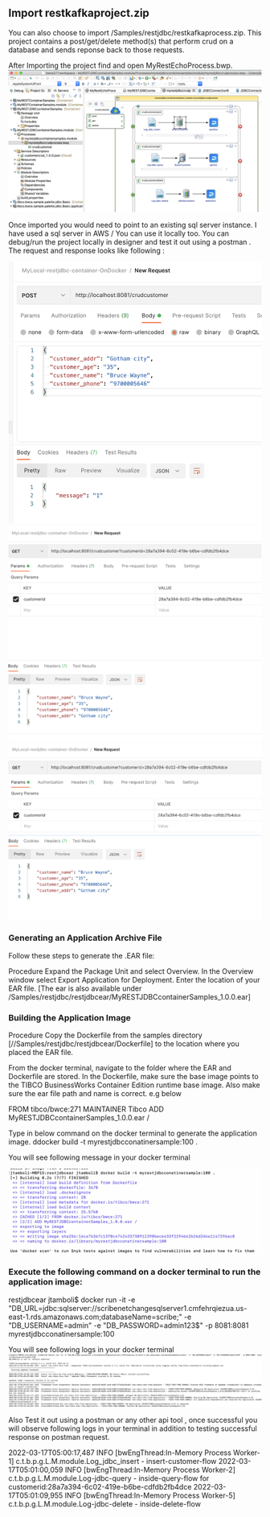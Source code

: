 
## Import restkafkaproject.zip
You can also choose to import /Samples/restjdbc/restkafkaprocess.zip. This project contains a post/get/delete method(s) that perform crud on a database and sends reponse back to those requests.

After Importing the project find and open MyRestEchoProcess.bwp.  
![import_restecho](images/importrestjdbc1.png)

Once imported you would need to point to an existing sql server instance. I have used a sql server in AWS / You can use it locally too.
You can debug/run the project locally in designer and test it out using a postman . The request and response looks like following :

![import_restecho](images/importrestjdbc2.png)
![import_restecho](images/importrestjdbc3.png)
![import_restecho](images/importrestjdbc4.png)

### Generating an Application Archive File
Follow these steps to generate the .EAR file:

Procedure 
Expand the Package Unit and select Overview.
In the Overview window select Export Application for Deployment.
Enter the location of your EAR file.
[The ear is also available under /Samples/restjdbc/restjdbcear/MyRESTJDBCcontainerSamples_1.0.0.ear]

### Building the Application Image
Procedure
Copy the Dockerfile from the samples directory [//Samples/restjdbc/restjdbcear/Dockerfile] to the location where you placed the EAR file.

From the docker terminal, navigate to the folder where the EAR and Dockerfile are stored.
In the Dockerfile, make sure the base image points to the TIBCO BusinessWorks Container Edition runtime base image.
Also make sure the ear file path and name is correct. e.g below

FROM tibco/bwce:271
MAINTAINER Tibco
ADD MyRESTJDBCcontainerSamples_1.0.0.ear /


Type in below command on the docker terminal to generate the application image.
ddocker build -t myrestjdbcconatinersample:100 .

You will see following message in your docker terminal

![import_restecho](images/importrestjdbc5.png)

### Execute the following command on a docker terminal to run the application image:
restjdbcear jtamboli$ docker run -it -e "DB_URL=jdbc:sqlserver://scribenetchangesqlserver1.cmfehrqiezua.us-east-1.rds.amazonaws.com;databaseName=scribe;" -e "DB_USERNAME=admin" -e "DB_PASSWORD=admin123$"  -p 8081:8081  myrestjdbcconatinersample:100

You will see following logs in your docker terminal
![import_restecho](images/importrestjdbc6.png)

Also Test it out using a postman or any other api tool , once successful you will observe following logs in your terminal in addition to testing successful response on postman request.

2022-03-17T05:00:17,487 INFO  [bwEngThread:In-Memory Process Worker-1] c.t.b.p.g.L.M.module.Log_jdbc_insert - insert-customer-flow
2022-03-17T05:01:00,059 INFO  [bwEngThread:In-Memory Process Worker-2] c.t.b.p.g.L.M.module.Log-jdbc-query - inside-query-flow for customerid:28a7a394-6c02-419e-b6be-cdfdb2fb4dce
2022-03-17T05:01:09,955 INFO  [bwEngThread:In-Memory Process Worker-5] c.t.b.p.g.L.M.module.Log-jdbc-delete - inside-delete-flow
